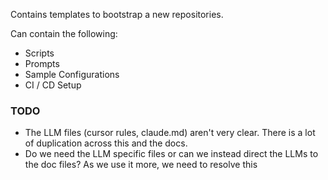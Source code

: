 Contains templates to bootstrap a new repositories.

Can contain the following:
- Scripts
- Prompts
- Sample Configurations
- CI / CD Setup


### TODO
- The LLM files (cursor rules, claude.md) aren't very clear. There is a lot of duplication across this and the docs. 
- Do we need the LLM specific files or can we instead direct the LLMs to the doc files?  As we use it more, we need to resolve this